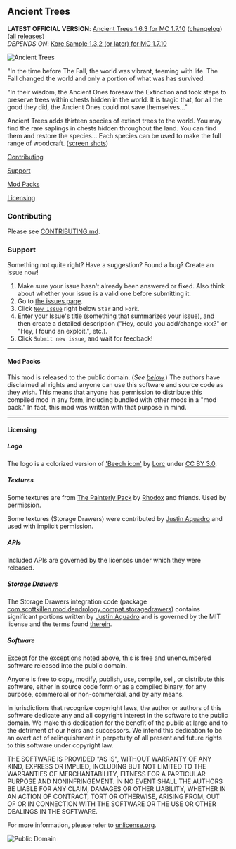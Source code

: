 ## Ancient Trees
**LATEST OFFICIAL VERSION**: [Ancient Trees 1.6.3 for MC 1.7.10][latest] ([changelog][changelog.md]) ([all
releases][releases])<br />
*DEPENDS ON*: [Kore Sample 1.3.2 (or later) for MC 1.7.10][koresample]

[latest]: http://scottk.us/AncientTreesMod
[releases]: https://github.com/MinecraftModArchive/Dendrology/releases
[changelog.md]: https://github.com/MinecraftModArchive/Dendrology/blob/develop/src/main/resources/CHANGELOG.md
[koresample]: http://scottk.us/KoreSampleMod

![Ancient Trees](https://raw.githubusercontent.com/MinecraftModArchive/Dendrology/develop/art/logo/logo-128.png)

"In the time before The Fall, the world was vibrant, teeming with life. The Fall changed the world and only a
portion of what was has survived.

"In their wisdom, the Ancient Ones foresaw the Extinction and took steps to preserve trees within chests hidden in the
world. It is tragic that, for all the good they did, the Ancient Ones could not save themselves..."

Ancient Trees adds thirteen species of extinct trees to the world. You may find the rare saplings in chests hidden
throughout the land. You can find them and restore the species... Each species can be used to make the full range of
woodcraft. ([screen shots](screen-shots.md))

[Contributing](#contributing)

[Support](#support)

[Mod Packs](#mod-packs)

[Licensing](#licensing)

### Contributing

Please see [CONTRIBUTING.md](CONTRIBUTING.md).

### Support
Something not quite right?  Have a suggestion?  Found a bug?  Create an issue now!

1. Make sure your issue hasn't already been answered or fixed.  Also think about whether your issue is a valid one
before submitting it.
2. Go to [the issues page][issues].
3. Click [`New Issue`][new] right below `Star` and `Fork`.
4. Enter your Issue's title (something that summarizes your issue), and then create a detailed description ("Hey, could
you add/change xxx?" or "Hey, I found an exploit.", etc.).
5. Click `Submit new issue`, and wait for feedback!

[issues]: /MinecraftModArchive/Dendrology/issues
[new]: /MinecraftModArchive/Dendrology/issues/new

* * *

#### Mod Packs

This mod is released to the public domain. (*See [below](#licensing).*) The authors have disclaimed all rights and
anyone can use this software and source code as they wish. This means that anyone has permission to distribute this
compiled mod in any form, including bundled with other mods in a "mod pack." In fact, this mod was written with that
purpose in mind.

* * *

#### Licensing

##### Logo

The logo is a colorized version of ['Beech icon'][beech-icon] by [Lorc][lorc-site] under [CC BY 3.0][ccby30].

[beech-icon]: http://game-icons.net/lorc/originals/beech.html
[lorc-site]: http://lorcblog.blogspot.com/
[ccby30]: http://creativecommons.org/licenses/by/3.0/

##### Textures

Some textures are from [The Painterly Pack][pack] by [Rhodox][rhodox_tweet] and friends. Used by permission.

Some textures (Storage Drawers) were contributed by [Justin Aquadro][jaquadro-profile] and used with implicit 
permission.

[pack]: http://painterlypack.net/
[rhodox_tweet]: https://twitter.com/PainterlyPack
[jaquadro-profile]: https://github.com/jaquadro/

##### APIs

Included APIs are governed by the licenses under which they were released.

##### Storage Drawers

The Storage Drawers integration code (package [com.scottkillen.mod.dendrology.compat.storagedrawers][sd-package]) 
contains significant portions written by [Justin Aquadro][jaquadro-profile] and is governed by the MIT license and the 
terms found [therein][sd-mit].

[sd-package]: /src/main/java/com/scottkillen/mod/dendrology/compat/storagedrawers
[sd-mit]: /src/main/java/com/scottkillen/mod/dendrology/compat/storagedrawers/LICENSE

##### Software

Except for the exceptions noted above, this is free and unencumbered software released into the public domain.

Anyone is free to copy, modify, publish, use, compile, sell, or distribute this software, either in source code form or
as a compiled binary, for any purpose, commercial or non-commercial, and by any means.

In jurisdictions that recognize copyright laws, the author or authors of this software dedicate any and all copyright
interest in the software to the public domain. We make this dedication for the benefit of the public at large and to the
detriment of our heirs and successors. We intend this dedication to be an overt act of relinquishment in perpetuity of
all present and future rights to this software under copyright law.

THE SOFTWARE IS PROVIDED "AS IS", WITHOUT WARRANTY OF ANY KIND, EXPRESS OR IMPLIED, INCLUDING BUT NOT LIMITED TO THE
WARRANTIES OF MERCHANTABILITY, FITNESS FOR A PARTICULAR PURPOSE AND NONINFRINGEMENT. IN NO EVENT SHALL THE AUTHORS BE
LIABLE FOR ANY CLAIM, DAMAGES OR OTHER LIABILITY, WHETHER IN AN ACTION OF CONTRACT, TORT OR OTHERWISE, ARISING FROM, OUT
OF OR IN CONNECTION WITH THE SOFTWARE OR THE USE OR OTHER DEALINGS IN THE SOFTWARE.

For more information, please refer to [unlicense.org](http://unlicense.org/).

![Public Domain](https://raw.githubusercontent.com/MinecraftModArchive/assets/master/pd-icon.png)
